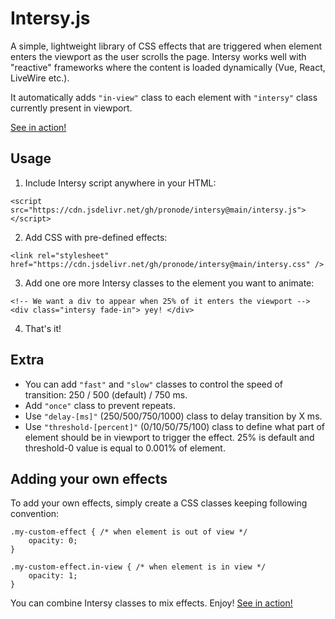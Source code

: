 # Intersy.js

A simple, lightweight library of CSS effects that are triggered when element enters the viewport as the user scrolls the page.
Intersy works well with "reactive" frameworks where the content is loaded dynamically (Vue, React, LiveWire etc.).

It automatically adds `"in-view"` class to each element with `"intersy"` class currently present in viewport.

[See in action!](https://pronode.github.io/intersy/)

## Usage

1. Include Intersy script anywhere in your HTML:

```
<script src="https://cdn.jsdelivr.net/gh/pronode/intersy@main/intersy.js"></script>
```

2. Add CSS with pre-defined effects:

```
<link rel="stylesheet" href="https://cdn.jsdelivr.net/gh/pronode/intersy@main/intersy.css" />
```

3. Add one ore more Intersy classes to the element you want to animate:

```
<!-- We want a div to appear when 25% of it enters the viewport -->
<div class="intersy fade-in"> yey! </div>
```

4. That's it!

## Extra

-   You can add `"fast"` and `"slow"` classes to control the speed of transition: 250 / 500 (default) / 750 ms.
-   Add `"once"` class to prevent repeats.
-   Use `"delay-[ms]"` (250/500/750/1000) class to delay transition by X ms.
-   Use `"threshold-[percent]"` (0/10/50/75/100) class to define what part of element should be in viewport to trigger the effect. 25% is default and threshold-0 value is equal to 0.001% of element.

## Adding your own effects

To add your own effects, simply create a CSS classes keeping following convention:

```
.my-custom-effect { /* when element is out of view */
    opacity: 0;
}

.my-custom-effect.in-view { /* when element is in view */
    opacity: 1;
}
```

You can combine Intersy classes to mix effects. Enjoy!
[See in action!](https://pronode.github.io/intersy/)
